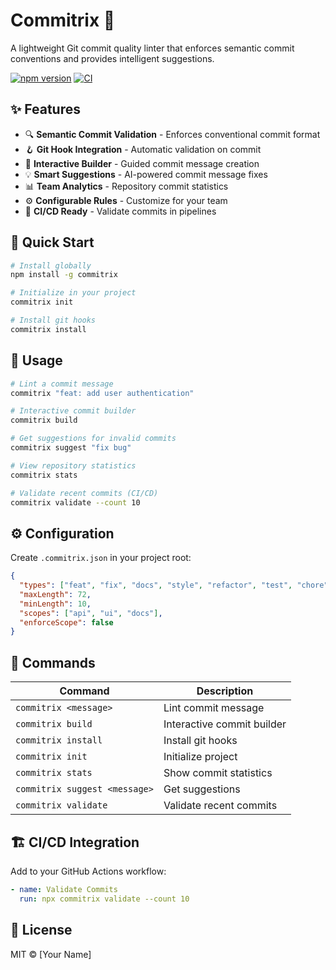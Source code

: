# Commitrix 🎯

A lightweight Git commit quality linter that enforces semantic commit conventions and provides intelligent suggestions.

[![npm version](https://badge.fury.io/js/commitrix.svg)](https://www.npmjs.com/package/commitrix)
[![CI](https://github.com/yourusername/commitrix/workflows/CI/badge.svg)](https://github.com/yourusername/commitrix/actions)

## ✨ Features

- 🔍 **Semantic Commit Validation** - Enforces conventional commit format
- 🪝 **Git Hook Integration** - Automatic validation on commit
- 🎨 **Interactive Builder** - Guided commit message creation
- 💡 **Smart Suggestions** - AI-powered commit message fixes
- 📊 **Team Analytics** - Repository commit statistics
- ⚙️ **Configurable Rules** - Customize for your team
- 🚀 **CI/CD Ready** - Validate commits in pipelines

## 🚀 Quick Start

```bash
# Install globally
npm install -g commitrix

# Initialize in your project
commitrix init

# Install git hooks
commitrix install
```

## 📖 Usage

```bash
# Lint a commit message
commitrix "feat: add user authentication"

# Interactive commit builder
commitrix build

# Get suggestions for invalid commits
commitrix suggest "fix bug"

# View repository statistics
commitrix stats

# Validate recent commits (CI/CD)
commitrix validate --count 10
```

## ⚙️ Configuration

Create `.commitrix.json` in your project root:

```json
{
  "types": ["feat", "fix", "docs", "style", "refactor", "test", "chore"],
  "maxLength": 72,
  "minLength": 10,
  "scopes": ["api", "ui", "docs"],
  "enforceScope": false
}
```

## 🔧 Commands

| Command | Description |
|---------|-------------|
| `commitrix <message>` | Lint commit message |
| `commitrix build` | Interactive commit builder |
| `commitrix install` | Install git hooks |
| `commitrix init` | Initialize project |
| `commitrix stats` | Show commit statistics |
| `commitrix suggest <message>` | Get suggestions |
| `commitrix validate` | Validate recent commits |

## 🏗️ CI/CD Integration

Add to your GitHub Actions workflow:

```yaml
- name: Validate Commits
  run: npx commitrix validate --count 10
```

## 📝 License

MIT © [Your Name]